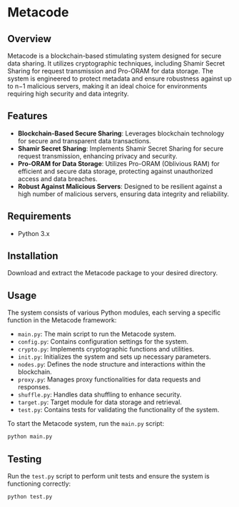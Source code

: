 #  Metacode

## Overview

Metacode is a blockchain-based stimulating system designed for secure data sharing. It utilizes cryptographic techniques, including Shamir Secret Sharing for request transmission and Pro-ORAM for data storage. The system is engineered to protect metadata and ensure robustness against up to n−1 malicious servers, making it an ideal choice for environments requiring high security and data integrity.

## Features

- **Blockchain-Based Secure Sharing**: Leverages blockchain technology for secure and transparent data transactions.
- **Shamir Secret Sharing**: Implements Shamir Secret Sharing for secure request transmission, enhancing privacy and security.
- **Pro-ORAM for Data Storage**: Utilizes Pro-ORAM (Oblivious RAM) for efficient and secure data storage, protecting against unauthorized access and data breaches.
- **Robust Against Malicious Servers**: Designed to be resilient against a high number of malicious servers, ensuring data integrity and reliability.

## Requirements

- Python 3.x

## Installation

Download and extract the Metacode package to your desired directory.

## Usage

The system consists of various Python modules, each serving a specific function in the Metacode framework:

- `main.py`: The main script to run the Metacode system.
- `config.py`: Contains configuration settings for the system.
- `crypto.py`: Implements cryptographic functions and utilities.
- `init.py`: Initializes the system and sets up necessary parameters.
- `nodes.py`: Defines the node structure and interactions within the blockchain.
- `proxy.py`: Manages proxy functionalities for data requests and responses.
- `shuffle.py`: Handles data shuffling to enhance security.
- `target.py`: Target module for data storage and retrieval.
- `test.py`: Contains tests for validating the functionality of the system.

To start the Metacode system, run the `main.py` script:

```python
python main.py
```

## Testing

Run the `test.py` script to perform unit tests and ensure the system is functioning correctly:

```python
python test.py
```
